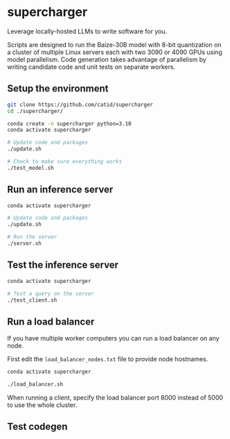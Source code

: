 # supercharger

Leverage locally-hosted LLMs to write software for you.

Scripts are designed to run the Baize-30B model with 8-bit quantization on a cluster of multiple Linux servers each with two 3090 or 4090 GPUs using model parallelism.  Code generation takes advantage of parallelism by writing candidate code and unit tests on separate workers.

## Setup the environment

```bash
git clone https://github.com/catid/supercharger
cd ./supercharger/

conda create -n supercharger python=3.10
conda activate supercharger

# Update code and packages
./update.sh

# Check to make sure everything works
./test_model.sh
```

## Run an inference server

```bash
conda activate supercharger

# Update code and packages
./update.sh

# Run the server
./server.sh
```

## Test the inference server

```bash
conda activate supercharger

# Test a query on the server
./test_client.sh
```

## Run a load balancer

If you have multiple worker computers you can run a load balancer on any node.

First edit the `load_balancer_nodes.txt` file to provide node hostnames.

```bash
conda activate supercharger

./load_balancer.sh
```

When running a client, specify the load balancer port 8000 instead of 5000 to use the whole cluster.


## Test codegen

```bash
```
